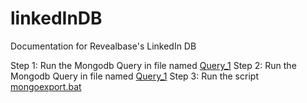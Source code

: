 # linkedInDB
Documentation for Revealbase's LinkedIn DB

Step 1: Run the Mongodb Query in file named [Query_1](/Query_1)
Step 2: Run the Mongodb Query in file named [Query_1](/Query_2)
Step 3: Run the script [mongoexport.bat](/mongoexport.bat)
